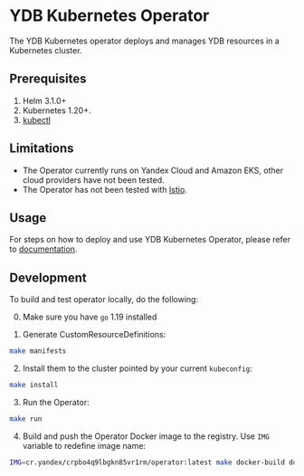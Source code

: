 # YDB Kubernetes Operator

The YDB Kubernetes operator deploys and manages YDB resources in a Kubernetes cluster.

## Prerequisites

1. Helm 3.1.0+
2. Kubernetes 1.20+.
3. [kubectl](https://kubernetes.io/docs/tasks/tools/install-kubectl/)

## Limitations

- The Operator currently runs on Yandex Cloud and Amazon EKS, other cloud providers have not been tested.
- The Operator has not been tested with [Istio](https://istio.io/).

## Usage

For steps on how to deploy and use YDB Kubernetes Operator, please refer to [documentation](https://ydb.tech/en/docs/deploy/orchestrated/concepts).

## Development

To build and test operator locally, do the following:

0. Make sure you have `go` 1.19 installed

1. Generate CustomResourceDefinitions:
  ```bash
  make manifests
  ```
2. Install them to the cluster pointed by your current `kubeconfig`:
  ```bash
  make install
  ```
3. Run the Operator:
  ```bash
  make run
  ```
4. Build and push the Operator Docker image to the registry. Use `IMG` variable to redefine image name:
  ```bash
  IMG=cr.yandex/crpbo4q9lbgkn85vr1rm/operator:latest make docker-build docker-push
  ```
